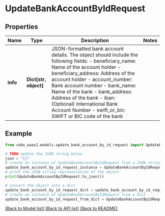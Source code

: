 # UpdateBankAccountByIdRequest


## Properties

Name | Type | Description | Notes
------------ | ------------- | ------------- | -------------
**info** | **Dict[str, object]** | JSON-formatted bank account details. The object should include the following fields: - beneficiary_name: Name of the account holder - beneficiary_address: Address of the account holder - account_number: Bank account number - bank_name: Name of the bank - bank_address: Address of the bank - iban: (Optional) International Bank Account Number - swift_or_bic: SWIFT or BIC code of the bank  | 

## Example

```python
from cobo_waas2.models.update_bank_account_by_id_request import UpdateBankAccountByIdRequest

# TODO update the JSON string below
json = "{}"
# create an instance of UpdateBankAccountByIdRequest from a JSON string
update_bank_account_by_id_request_instance = UpdateBankAccountByIdRequest.from_json(json)
# print the JSON string representation of the object
print(UpdateBankAccountByIdRequest.to_json())

# convert the object into a dict
update_bank_account_by_id_request_dict = update_bank_account_by_id_request_instance.to_dict()
# create an instance of UpdateBankAccountByIdRequest from a dict
update_bank_account_by_id_request_from_dict = UpdateBankAccountByIdRequest.from_dict(update_bank_account_by_id_request_dict)
```
[[Back to Model list]](../README.md#documentation-for-models) [[Back to API list]](../README.md#documentation-for-api-endpoints) [[Back to README]](../README.md)


